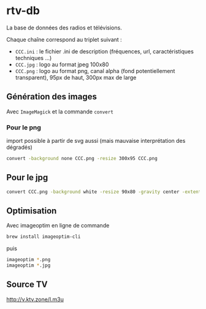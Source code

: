# rtv-db

La base de données des radios et télévisions.

Chaque chaîne correspond au triplet suivant :

- `CCC.ini` : le fichier .ini de description (fréquences, url, caractéristiques techniques ...)
- `CCC.jpg` : logo au format jpeg 100x80
- `CCC.png` : logo au format png, canal alpha (fond potentiellement transparent), 95px de haut, 300px max de large

## Génération des images

Avec `ImageMagick` et la commande `convert`

### Pour le png

import possible à partir de svg aussi (mais mauvaise interprétation des dégradés)

```bash
convert -background none CCC.png -resize 300x95 CCC.png
```

## Pour le jpg

```bash
convert CCC.png -background white -resize 90x80 -gravity center -extent 100x80 CCC.jpg
```

## Optimisation

Avec imageoptim en ligne de commande

```bash
brew install imageoptim-cli
```

puis

```bash
imageoptim *.png
imageoptim *.jpg
```

## Source TV

http://v.ktv.zone/l.m3u


